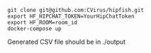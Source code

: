 ```
git clone git@github.com:CVirus/hipfish.git
export HF_HIPCHAT_TOKEN=YourHipChatToken
export HF_ROOM=room_id
docker-compose up
```

Generated CSV file should be in ./output
